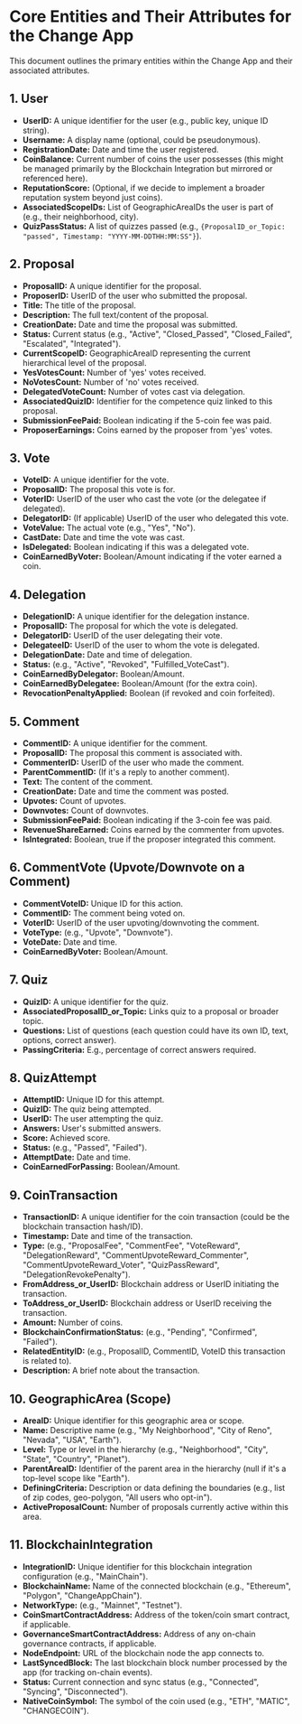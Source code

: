 # Core Entities and Their Attributes for the Change App

This document outlines the primary entities within the Change App and their associated attributes.

## 1. User
   - **UserID:** A unique identifier for the user (e.g., public key, unique ID string).
   - **Username:** A display name (optional, could be pseudonymous).
   - **RegistrationDate:** Date and time the user registered.
   - **CoinBalance:** Current number of coins the user possesses (this might be managed primarily by the Blockchain Integration but mirrored or referenced here).
   - **ReputationScore:** (Optional, if we decide to implement a broader reputation system beyond just coins).
   - **AssociatedScopeIDs:** List of GeographicAreaIDs the user is part of (e.g., their neighborhood, city).
   - **QuizPassStatus:** A list of quizzes passed (e.g., `{ProposalID_or_Topic: "passed", Timestamp: "YYYY-MM-DDTHH:MM:SS"}`).

## 2. Proposal
   - **ProposalID:** A unique identifier for the proposal.
   - **ProposerID:** UserID of the user who submitted the proposal.
   - **Title:** The title of the proposal.
   - **Description:** The full text/content of the proposal.
   - **CreationDate:** Date and time the proposal was submitted.
   - **Status:** Current status (e.g., "Active", "Closed_Passed", "Closed_Failed", "Escalated", "Integrated").
   - **CurrentScopeID:** GeographicAreaID representing the current hierarchical level of the proposal.
   - **YesVotesCount:** Number of 'yes' votes received.
   - **NoVotesCount:** Number of 'no' votes received.
   - **DelegatedVoteCount:** Number of votes cast via delegation.
   - **AssociatedQuizID:** Identifier for the competence quiz linked to this proposal.
   - **SubmissionFeePaid:** Boolean indicating if the 5-coin fee was paid.
   - **ProposerEarnings:** Coins earned by the proposer from 'yes' votes.

## 3. Vote
   - **VoteID:** A unique identifier for the vote.
   - **ProposalID:** The proposal this vote is for.
   - **VoterID:** UserID of the user who cast the vote (or the delegatee if delegated).
   - **DelegatorID:** (If applicable) UserID of the user who delegated this vote.
   - **VoteValue:** The actual vote (e.g., "Yes", "No").
   - **CastDate:** Date and time the vote was cast.
   - **IsDelegated:** Boolean indicating if this was a delegated vote.
   - **CoinEarnedByVoter:** Boolean/Amount indicating if the voter earned a coin.

## 4. Delegation
   - **DelegationID:** A unique identifier for the delegation instance.
   - **ProposalID:** The proposal for which the vote is delegated.
   - **DelegatorID:** UserID of the user delegating their vote.
   - **DelegateeID:** UserID of the user to whom the vote is delegated.
   - **DelegationDate:** Date and time of delegation.
   - **Status:** (e.g., "Active", "Revoked", "Fulfilled_VoteCast").
   - **CoinEarnedByDelegator:** Boolean/Amount.
   - **CoinEarnedByDelegatee:** Boolean/Amount (for the extra coin).
   - **RevocationPenaltyApplied:** Boolean (if revoked and coin forfeited).

## 5. Comment
   - **CommentID:** A unique identifier for the comment.
   - **ProposalID:** The proposal this comment is associated with.
   - **CommenterID:** UserID of the user who made the comment.
   - **ParentCommentID:** (If it's a reply to another comment).
   - **Text:** The content of the comment.
   - **CreationDate:** Date and time the comment was posted.
   - **Upvotes:** Count of upvotes.
   - **Downvotes:** Count of downvotes.
   - **SubmissionFeePaid:** Boolean indicating if the 3-coin fee was paid.
   - **RevenueShareEarned:** Coins earned by the commenter from upvotes.
   - **IsIntegrated:** Boolean, true if the proposer integrated this comment.

## 6. CommentVote (Upvote/Downvote on a Comment)
   - **CommentVoteID:** Unique ID for this action.
   - **CommentID:** The comment being voted on.
   - **VoterID:** UserID of the user upvoting/downvoting the comment.
   - **VoteType:** (e.g., "Upvote", "Downvote").
   - **VoteDate:** Date and time.
   - **CoinEarnedByVoter:** Boolean/Amount.

## 7. Quiz
   - **QuizID:** A unique identifier for the quiz.
   - **AssociatedProposalID_or_Topic:** Links quiz to a proposal or broader topic.
   - **Questions:** List of questions (each question could have its own ID, text, options, correct answer).
   - **PassingCriteria:** E.g., percentage of correct answers required.

## 8. QuizAttempt
   - **AttemptID:** Unique ID for this attempt.
   - **QuizID:** The quiz being attempted.
   - **UserID:** The user attempting the quiz.
   - **Answers:** User's submitted answers.
   - **Score:** Achieved score.
   - **Status:** (e.g., "Passed", "Failed").
   - **AttemptDate:** Date and time.
   - **CoinEarnedForPassing:** Boolean/Amount.

## 9. CoinTransaction
   - **TransactionID:** A unique identifier for the coin transaction (could be the blockchain transaction hash/ID).
   - **Timestamp:** Date and time of the transaction.
   - **Type:** (e.g., "ProposalFee", "CommentFee", "VoteReward", "DelegationReward", "CommentUpvoteReward_Commenter", "CommentUpvoteReward_Voter", "QuizPassReward", "DelegationRevokePenalty").
   - **FromAddress_or_UserID:** Blockchain address or UserID initiating the transaction.
   - **ToAddress_or_UserID:** Blockchain address or UserID receiving the transaction.
   - **Amount:** Number of coins.
   - **BlockchainConfirmationStatus:** (e.g., "Pending", "Confirmed", "Failed").
   - **RelatedEntityID:** (e.g., ProposalID, CommentID, VoteID this transaction is related to).
   - **Description:** A brief note about the transaction.

## 10. GeographicArea (Scope)
   - **AreaID:** Unique identifier for this geographic area or scope.
   - **Name:** Descriptive name (e.g., "My Neighborhood", "City of Reno", "Nevada", "USA", "Earth").
   - **Level:** Type or level in the hierarchy (e.g., "Neighborhood", "City", "State", "Country", "Planet").
   - **ParentAreaID:** Identifier of the parent area in the hierarchy (null if it's a top-level scope like "Earth").
   - **DefiningCriteria:** Description or data defining the boundaries (e.g., list of zip codes, geo-polygon, "All users who opt-in").
   - **ActiveProposalCount:** Number of proposals currently active within this area.

## 11. BlockchainIntegration
   - **IntegrationID:** Unique identifier for this blockchain integration configuration (e.g., "MainChain").
   - **BlockchainName:** Name of the connected blockchain (e.g., "Ethereum", "Polygon", "ChangeAppChain").
   - **NetworkType:** (e.g., "Mainnet", "Testnet").
   - **CoinSmartContractAddress:** Address of the token/coin smart contract, if applicable.
   - **GovernanceSmartContractAddress:** Address of any on-chain governance contracts, if applicable.
   - **NodeEndpoint:** URL of the blockchain node the app connects to.
   - **LastSyncedBlock:** The last blockchain block number processed by the app (for tracking on-chain events).
   - **Status:** Current connection and sync status (e.g., "Connected", "Syncing", "Disconnected").
   - **NativeCoinSymbol:** The symbol of the coin used (e.g., "ETH", "MATIC", "CHANGECOIN").
